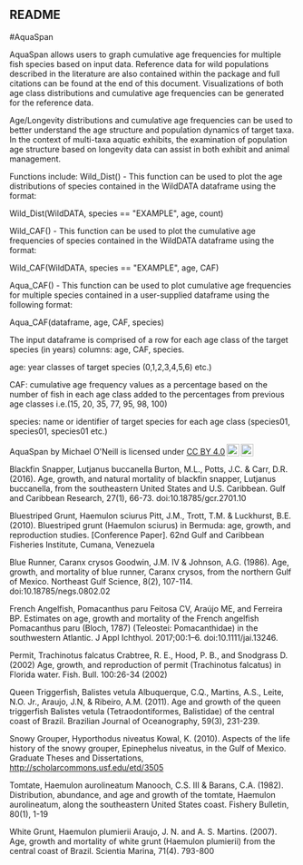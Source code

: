 ## README

#AquaSpan

AquaSpan allows users to graph cumulative age frequencies for multiple fish species based on input data. Reference data for wild populations described in the literature are also contained within the package and full citations can be found at the end of this document. Visualizations of both age class distributions and cumulative age frequencies can be generated for the reference data.

Age/Longevity distributions and cumulative age frequencies can be used to better understand the age structure and population dynamics of target taxa. In the context of multi-taxa aquatic exhibits, the examination of population age structure based on longevity data can assist in both exhibit and animal management.

Functions include:
Wild_Dist() - This function can be used to plot the age distributions of species contained in the WildDATA dataframe using the format:

Wild_Dist(WildDATA, species == "EXAMPLE", age, count)

Wild_CAF() - This function can be used to plot the cumulative age frequencies of species contained in the WildDATA dataframe using the format: 

Wild_CAF(WildDATA, species == "EXAMPLE", age, CAF)

Aqua_CAF() - This function can be used to plot cumulative age frequencies for multiple species contained in a user-supplied dataframe using the following format:

Aqua_CAF(dataframe, age, CAF, species)

The input dataframe is comprised of a row for each age class of the target species (in years) columns: age, CAF, species.

age: year classes of target species (0,1,2,3,4,5,6) etc.)

CAF: cumulative age frequency values as a percentage based on the number 
of fish in each age class added to the percentages from previous age classes i.e.(15, 20, 35, 77, 95, 98, 100)

species: name or identifier of target species for each age class (species01, species01, species01 etc.)

<p xmlns:cc="http://creativecommons.org/ns#" xmlns:dct="http://purl.org/dc/terms/"><span property="dct:title">AquaSpan</span> by <span property="cc:attributionName">Michael O'Neill</span> is licensed under <a href="http://creativecommons.org/licenses/by/4.0/?ref=chooser-v1" target="_blank" rel="license noopener noreferrer" style="display:inline-block;">CC BY 4.0<img style="height:22px!important;margin-left:3px;vertical-align:text-bottom;" src="https://mirrors.creativecommons.org/presskit/icons/cc.svg?ref=chooser-v1"><img style="height:22px!important;margin-left:3px;vertical-align:text-bottom;" src="https://mirrors.creativecommons.org/presskit/icons/by.svg?ref=chooser-v1"></a></p>


Blackfin Snapper, Lutjanus buccanella
Burton, M.L., Potts, J.C. & Carr, D.R. (2016). Age, growth, and natural mortality of blackfin snapper, Lutjanus buccanella, from the southeastern United States and U.S. Caribbean. Gulf and Caribbean Research, 27(1), 66-73. doi:10.18785/gcr.2701.10

Bluestriped Grunt, Haemulon sciurus
Pitt, J.M., Trott, T.M. & Luckhurst, B.E. (2010). Bluestriped grunt (Haemulon sciurus) in Bermuda: age, growth, and reproduction studies. [Conference Paper]. 62nd Gulf and Caribbean Fisheries Institute, Cumana, Venezuela

Blue Runner, Caranx crysos
Goodwin, J.M. IV & Johnson, A.G. (1986). Age, growth, and mortality of blue runner, Caranx crysos, from the northern Gulf of Mexico. Northeast Gulf Science, 8(2), 107-114. doi:10.18785/negs.0802.02

French Angelfish, Pomacanthus paru
Feitosa CV, Araújo ME, and Ferreira BP. Estimates on age, growth and mortality of the French angelfish Pomacanthus paru (Bloch, 1787) (Teleostei: Pomacanthidae) in the southwestern Atlantic. J Appl Ichthyol. 2017;00:1–6. doi:10.1111/jai.13246.

Permit, Trachinotus falcatus
Crabtree, R. E., Hood, P. B., and Snodgrass D. (2002) Age, growth, and reproduction of permit (Trachinotus falcatus) in Florida water. Fish. Bull. 100:26-34 (2002)

Queen Triggerfish, Balistes vetula
Albuquerque, C.Q., Martins, A.S., Leite, N.O. Jr., Araujo, J.N, & Ribeiro, A.M. (2011). Age and growth of the queen triggerfish Balistes vetula (Tetraodontiformes, Balistidae) of the central coast of Brazil. Brazilian Journal of Oceanography, 59(3), 231-239.

Snowy Grouper, Hyporthodus niveatus
Kowal, K. (2010). Aspects of the life history of the snowy grouper, Epinephelus niveatus, in the Gulf of Mexico. Graduate Theses and Dissertations, http://scholarcommons.usf.edu/etd/3505

Tomtate, Haemulon aurolineatum
Manooch, C.S. III & Barans, C.A. (1982). Distribution, abundance, and age and growth of the tomtate, Haemulon aurolineatum, along the southeastern United States coast. Fishery Bulletin, 80(1), 1-19

White Grunt, Haemulon plumierii
Araujo, J. N. and A. S. Martins. (2007). Age, growth and mortality of white grunt (Haemulon plumierii) from the central coast of Brazil. Scientia Marina, 71(4). 793-800
